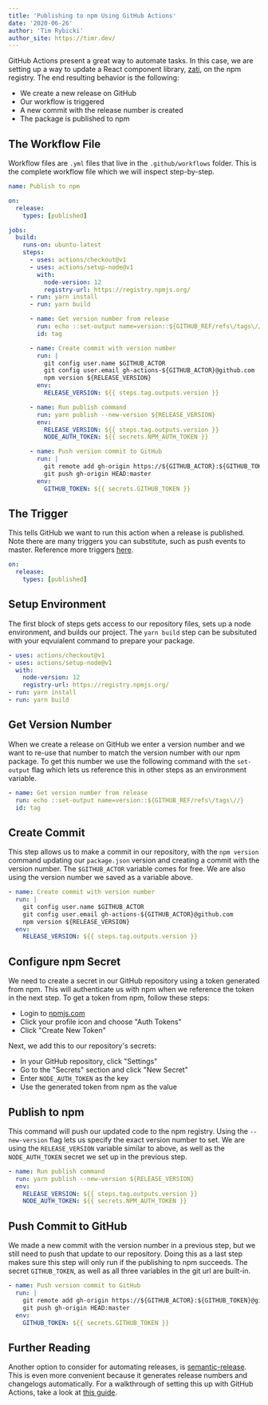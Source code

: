 ```yaml
---
title: 'Publishing to npm Using GitHub Actions'
date: '2020-06-26'
author: 'Tim Rybicki'
author_site: https://timr.dev/
---
```


GitHub Actions present a great way to automate tasks. In this case, we are setting up a way to update a React component library, [zati](https://github.com/f1v/zati), on the npm registry. The end resulting behavior is the following:

- We create a new release on GitHub
- Our workflow is triggered
- A new commit with the release number is created
- The package is published to npm

## The Workflow File

Workflow files are `.yml` files that live in the `.github/workflows` folder. This is the complete workflow file which we will inspect step-by-step.

```yml
name: Publish to npm

on:
  release:
    types: [published]

jobs:
  build:
    runs-on: ubuntu-latest
    steps:
      - uses: actions/checkout@v1
      - uses: actions/setup-node@v1
        with:
          node-version: 12
          registry-url: https://registry.npmjs.org/
      - run: yarn install
      - run: yarn build

      - name: Get version number from release
        run: echo ::set-output name=version::${GITHUB_REF/refs\/tags\//}
        id: tag

      - name: Create commit with version number
        run: |
          git config user.name $GITHUB_ACTOR
          git config user.email gh-actions-${GITHUB_ACTOR}@github.com
          npm version ${RELEASE_VERSION}
        env:
          RELEASE_VERSION: ${{ steps.tag.outputs.version }}

      - name: Run publish command
        run: yarn publish --new-version ${RELEASE_VERSION}
        env:
          RELEASE_VERSION: ${{ steps.tag.outputs.version }}
          NODE_AUTH_TOKEN: ${{ secrets.NPM_AUTH_TOKEN }}

      - name: Push version commit to GitHub
        run: |
          git remote add gh-origin https://${GITHUB_ACTOR}:${GITHUB_TOKEN}@github.com/${GITHUB_REPOSITORY}.git
          git push gh-origin HEAD:master
        env:
          GITHUB_TOKEN: ${{ secrets.GITHUB_TOKEN }}
```

## The Trigger

This tells GitHub we want to run this action when a release is published. Note there are many triggers you can substitute, such as push events to master. Reference more triggers [here](https://help.github.com/en/actions/reference/events-that-trigger-workflows).

```yml
on:
  release:
    types: [published]
```

## Setup Environment

The first block of steps gets access to our repository files, sets up a node environment, and builds our project. The `yarn build` step can be subsituted with your eqvuialent command to prepare your package.

```yml
- uses: actions/checkout@v1
- uses: actions/setup-node@v1
  with:
    node-version: 12
    registry-url: https://registry.npmjs.org/
- run: yarn install
- run: yarn build
```

## Get Version Number

When we create a release on GitHub we enter a version number and we want to re-use that number to match the version number with our npm package. To get this number we use the following command with the `set-output` flag which lets us reference this in other steps as an environment variable.

```yml
- name: Get version number from release
  run: echo ::set-output name=version::${GITHUB_REF/refs\/tags\//}
  id: tag
```

## Create Commit

This step allows us to make a commit in our repository, with the `npm version` command updating our `package.json` version and creating a commit with the version number. The `$GITHUB_ACTOR` variable comes for free. We are also using the version number we saved as a variable above.

```yml
- name: Create commit with version number
  run: |
    git config user.name $GITHUB_ACTOR
    git config user.email gh-actions-${GITHUB_ACTOR}@github.com
    npm version ${RELEASE_VERSION}
  env:
    RELEASE_VERSION: ${{ steps.tag.outputs.version }}
```

## Configure npm Secret

We need to create a secret in our GitHub repository using a token generated from npm. This will authenticate us with npm when we reference the token in the next step. To get a token from npm, follow these steps:

- Login to [npmjs.com](https://www.npmjs.com/)
- Click your profile icon and choose "Auth Tokens"
- Click "Create New Token"

Next, we add this to our repository's secrets:

- In your GitHub repository, click "Settings"
- Go to the "Secrets" section and click "New Secret"
- Enter `NODE_AUTH_TOKEN` as the key
- Use the generated token from npm as the value

## Publish to npm

This command will push our updated code to the npm registry. Using the `--new-version` flag lets us specify the exact version number to set. We are using the `RELEASE_VERSION` variable similar to above, as well as the `NODE_AUTH_TOKEN` secret we set up in the previous step.

```yml
- name: Run publish command
  run: yarn publish --new-version ${RELEASE_VERSION}
  env:
    RELEASE_VERSION: ${{ steps.tag.outputs.version }}
    NODE_AUTH_TOKEN: ${{ secrets.NPM_AUTH_TOKEN }}
```

## Push Commit to GitHub

We made a new commit with the version number in a previous step, but we still need to push that update to our repository. Doing this as a last step makes sure this step will only run if the publishing to npm succeeds. The secret `GITHUB_TOKEN`, as well as all three variables in the git url are built-in.

```yml
- name: Push version commit to GitHub
  run: |
    git remote add gh-origin https://${GITHUB_ACTOR}:${GITHUB_TOKEN}@github.com/${GITHUB_REPOSITORY}.git
    git push gh-origin HEAD:master
  env:
    GITHUB_TOKEN: ${{ secrets.GITHUB_TOKEN }}
```

## Further Reading

Another option to consider for automating releases, is [semantic-release](https://github.com/semantic-release/semantic-release#how-does-it-work). This is even more convenient because it generates release numbers and changelogs automatically. For a walkthrough of setting this up with GitHub Actions, take a look at [this guide](https://github.com/zeke/semantic-release-with-github-actions).
